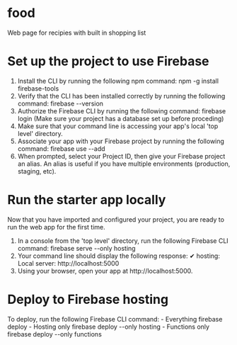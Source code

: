 # food
Web page for recipies with built in shopping list

# Set up the project to use Firebase
1.	Install the CLI by running the following npm command: npm -g install firebase-tools
2.	Verify that the CLI has been installed correctly by running the following command: firebase --version
3.	Authorize the Firebase CLI by running the following command: firebase login
    (Make sure your project has a database set up before proceding)
4.	Make sure that your command line is accessing your app's local 'top level' directory.
5.	Associate your app with your Firebase project by running the following command: firebase use --add
6.	When prompted, select your Project ID, then give your Firebase project an alias. An alias is useful if you have multiple environments (production, staging, etc). 


# Run the starter app locally
Now that you have imported and configured your project, you are ready to run the web app for the first time.
1.	In a console from the 'top level' directory, run the following Firebase CLI command: 
    firebase serve --only hosting
2.	Your command line should display the following response: ✔ hosting: Local server: http://localhost:5000
3.	Using your browser, open your app at http://localhost:5000.

# Deploy to Firebase hosting
To deploy, run the following Firebase CLI command:
    - Everything
        firebase deploy
    - Hosting only
        firebase deploy --only hosting
    - Functions only
        firebase deploy --only functions


